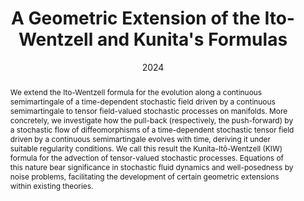 ---
# Documentation: https://sourcethemes.com/academic/docs/managing-content/

title: A Geometric Extension of the Ito-Wentzell and Kunita's Formulas
subtitle:
authors:
- Aythami Bethencourt de León
- So Takao
tags: []
categories: [Kunita-Ito-Wentzell formula, Stochastic processes on manifolds]
date: '2024'
lastmod: 2024-06-08T03:35:01+01:00
featured: false
draft: false

# Featured image
# To use, add an image named `featured.jpg/png` to your page's folder.
# Focal points: Smart, Center, TopLeft, Top, TopRight, Left, Right, BottomLeft, Bottom, BottomRight.
image:
  caption: ''
  focal_point: 'Smart'
  preview_only: true

# Projects (optional).
#   Associate this post with one or more of your projects.
#   Simply enter your project's folder or file name without extension.
#   E.g. `projects = ["internal-project"]` references `content/project/deep-learning/index.md`.
#   Otherwise, set `projects = []`.
projects: []
publishDate: '2024'
publication_types:
- '2'
abstract: We extend the Ito-Wentzell formula for the evolution along a continuous semimartingale of a time-dependent stochastic field driven by a continuous semimartingale to tensor field-valued stochastic processes on manifolds. More concretely, we investigate how the pull-back (respectively, the push-forward) by a stochastic flow of diffeomorphisms of a time-dependent stochastic tensor field driven by a continuous semimartingale evolves with time, deriving it under suitable regularity conditions. We call this result the Kunita-Itô-Wentzell (KIW) formula for the advection of tensor-valued stochastic processes. Equations of this nature bear significance in stochastic fluid dynamics and well-posedness by noise problems, facilitating the development of certain geometric extensions within existing theories.
publication: '*Stochastic Processes and their Applications*'
url_pdf: 'https://www.sciencedirect.com/science/article/pii/S0304414924000413'
---